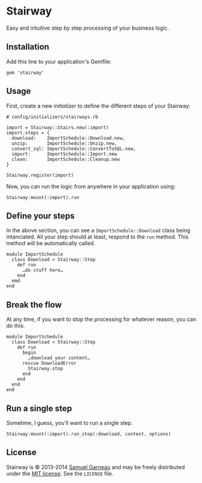 # Stairway
Easy and intuitive step by step processing of your business logic.

## Installation

Add this line to your application's Gemfile:

```
gem 'stairway'
```

## Usage

First, create a new *initializer* to define the different steps of your Stairway:

```
# config/initializers/stairways.rb

import = Stairway::Stairs.new(:import)
import.steps = {
  download:    ImportSchedule::Download.new,
  unzip:       ImportSchedule::Unzip.new,
  convert_sql: ImportSchedule::ConvertToSQL.new,
  import:      ImportSchedule::Import.new
  clean:       ImportSchedule::Cleanup.new
}

Stairway.register(import)
```

Now, you can run the logic from anywhere in your application using:

```
Stairway.mount(:import).run
```

## Define your steps

In the above section, you can see a `ImportSchedule::Download` class being intanciated. All your step should at least, respond to the `run` method. This method will be automatically called.

```
module ImportSchedule
  class Download < Stairway::Step
    def run
      …do stuff here…		
    end
  emd
end
```

## Break the flow

At any time, if you want to stop the processing for whatever reason, you can do this:

```
module ImportSchedule
  class Download < Stairway::Step
    def run
      begin
        …download your content…
      rescue DownloadError	
        Stairway.stop
      end
    end
  end
end
```

## Run a single step

Sometime, I guess, you'll want to run a single step.

```
Stairway.mount(:import).run_step(:download, context, options)
```

## License

Stairway is © 2013-2014 [Samuel Garneau](http://twitter.com/garno) and may be freely distributed under the [MIT license](https://github.com/garno/stairway/blob/master/LICENSE). See the `LICENSE` file.
